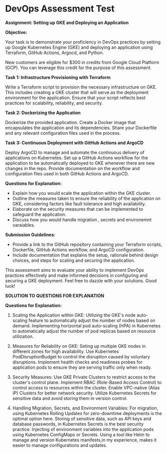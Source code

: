 # DevOps Assessment Test

**Assignment: Setting up GKE and Deploying an Application**

**Objective:**

Your task is to demonstrate your proficiency in DevOps practices by setting up Google Kubernetes Engine (GKE) and deploying an application using Terraform, GitHub Actions, Argocd,  and Python.

New customers are eligible for $300 in credits from Google Cloud Platform (GCP). You can leverage this credit for the purpose of this assessment.

**Task 1: Infrastructure Provisioning with Terraform**

Write a Terraform script to provision the necessary infrastructure on GKE. This includes creating a GKE cluster that will serve as the deployment environment for the application. Ensure that your script reflects best practices for scalability, reliability, and security.

**Task 2: Dockerizing the Application**

Dockerize the provided application. Create a Docker image that encapsulates the application and its dependencies. Share your Dockerfile and any relevant configuration files used in the process.

**Task 3: Continuous Deployment with GitHub Actions and ArgoCD**

Deploy ArgoCD to manage and automate the continuous delivery of applications on Kubernetes.
Set up a GitHub Actions workflow for the application to be automatically deployed to GKE whenever there are new changes in the repo. Provide documentation on the workflow and configuration files used in both GitHub Actions and ArgoCD.

**Questions for Explanation:**
   - Explain how you would scale the application within the GKE cluster.
   - Outline the measures taken to ensure the reliability of the application on GKE, considering factors like fault tolerance and high availability.
   - Elaborate on the security measures that can be implemented to safeguard the application.
   - Discuss how you would handle migration , secrets and environemnt varaiables.

**Submission Guidelines:**
- Provide a link to the GitHub repository containing your Terraform scripts, Dockerfile, GitHub Actions workflow, and ArgoCD configuration.
- Include documentation that explains the setup, rationale behind design choices, and steps for scaling and securing the application.


This assessment aims to evaluate your ability to implement DevOps practices effectively and make informed decisions in configuring and securing a GKE deployment. Feel free to dazzle with your solutions. Good luck!





**SOLUTION TO QUESTIONS FOR EXPLANATION** 

**Questions for Explanation:**

1. Scaling the Application within GKE:
Utilizing the  GKE's node auto-scaling feature to automatically adjust the number of nodes based on demand.
Implementing horizontal pod auto-scaling (HPA) in Kubernetes to automatically adjust the number of pod replicas based on resource utilization.

2. Measures for Reliability on GKE:
Seting up multiple GKE nodes in different zones for high availability.
Use Kubernetes PodDisruptionBudget to control the disruption caused by voluntary disruptions.
Implement health checks and readiness probes for application pods to ensure they are serving traffic only when ready.

3. Security Measures:
Use GKE Private Clusters to restrict access to the cluster's control plane.
Implement RBAC (Role-Based Access Control) to control access to resources within the cluster.
Enable VPC-native (Alias IP) Clusters for better network security.
Utilize Kubernetes Secrets for sensitive data and avoid storing them in version control.

4. Handling Migration, Secrets, and Environment Variables:
For migration, using Kubernetes Rolling Updates for zero-downtime deployments is the optimal option here.
Storing of sensitive data, such as API keys and database passwords, in Kubernetes Secrets is the best security practice.
Injecting of  environment variables into the application pods using Kubernetes ConfigMaps or Secrets.
Using a tool like Helm to manage and version Kubernetes manifests,in my experience, makes it easier to manage configurations and updates.
